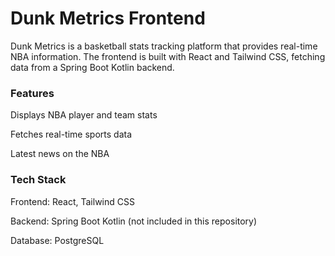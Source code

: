 # Dunk Metrics Frontend

Dunk Metrics is a basketball stats tracking platform that provides real-time NBA information. The frontend is built with React and Tailwind CSS, fetching data from a Spring Boot Kotlin backend.

### Features

Displays NBA player and team stats

Fetches real-time sports data

Latest news on the NBA


### Tech Stack

Frontend: React, Tailwind CSS

Backend: Spring Boot Kotlin (not included in this repository)

Database: PostgreSQL  